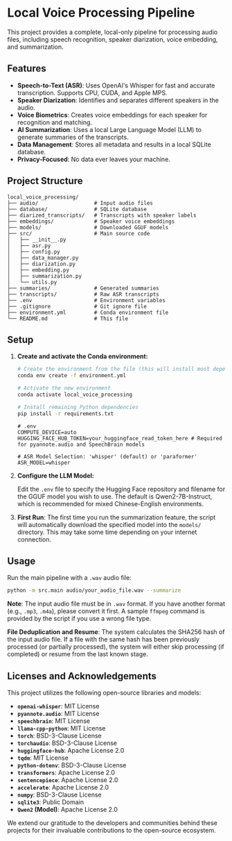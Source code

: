 # Local Voice Processing Pipeline

This project provides a complete, local-only pipeline for processing audio files, including speech recognition, speaker diarization, voice embedding, and summarization.

## Features

- **Speech-to-Text (ASR)**: Uses OpenAI's Whisper for fast and accurate transcription. Supports CPU, CUDA, and Apple MPS.
- **Speaker Diarization**: Identifies and separates different speakers in the audio.
- **Voice Biometrics**: Creates voice embeddings for each speaker for recognition and matching.
- **AI Summarization**: Uses a local Large Language Model (LLM) to generate summaries of the transcripts.
- **Data Management**: Stores all metadata and results in a local SQLite database.
- **Privacy-Focused**: No data ever leaves your machine.

## Project Structure

```
local_voice_processing/
├── audio/                  # Input audio files
├── database/               # SQLite database
├── diarized_transcripts/   # Transcripts with speaker labels
├── embeddings/             # Speaker voice embeddings
├── models/                 # Downloaded GGUF models
├── src/                    # Main source code
│   ├── __init__.py
│   ├── asr.py
│   ├── config.py
│   ├── data_manager.py
│   ├── diarization.py
│   ├── embedding.py
│   ├── summarization.py
│   └── utils.py
├── summaries/              # Generated summaries
├── transcripts/            # Raw ASR transcripts
├── .env                    # Environment variables
├── .gitignore              # Git ignore file
├── environment.yml         # Conda environment file
└── README.md               # This file
```

## Setup

1. **Create and activate the Conda environment:**

   ```bash
   # Create the environment from the file (this will install most dependencies including PyTorch, Torchaudio, etc.)
   conda env create -f environment.yml

   # Activate the new environment
   conda activate local_voice_processing

   # Install remaining Python dependencies
   pip install -r requirements.txt
   ```

   ```dotenv
   # .env
   COMPUTE_DEVICE=auto
   HUGGING_FACE_HUB_TOKEN=your_huggingface_read_token_here # Required for pyannote.audio and SpeechBrain models

   # ASR Model Selection: 'whisper' (default) or 'paraformer'
   ASR_MODEL=whisper
   ```

2. **Configure the LLM Model:**

   Edit the `.env` file to specify the Hugging Face repository and filename for the GGUF model you wish to use. The default is Qwen2-7B-Instruct, which is recommended for mixed Chinese-English environments.


3. **First Run**: The first time you run the summarization feature, the script will automatically download the specified model into the `models/` directory. This may take some time depending on your internet connection.

## Usage

Run the main pipeline with a `.wav` audio file:

```bash
python -m src.main audio/your_audio_file.wav --summarize
```

**Note**: The input audio file must be in `.wav` format. If you have another format (e.g., `.mp3`, `.m4a`), please convert it first. A sample `ffmpeg` command is provided by the script if you use a wrong file type.

**File Deduplication and Resume**: The system calculates the SHA256 hash of the input audio file. If a file with the same hash has been previously processed (or partially processed), the system will either skip processing (if completed) or resume from the last known stage.

## Licenses and Acknowledgements

This project utilizes the following open-source libraries and models:

*   **`openai-whisper`**: MIT License
*   **`pyannote.audio`**: MIT License
*   **`speechbrain`**: MIT License
*   **`llama-cpp-python`**: MIT License
*   **`torch`**: BSD-3-Clause License
*   **`torchaudio`**: BSD-3-Clause License
*   **`huggingface-hub`**: Apache License 2.0
*   **`tqdm`**: MIT License
*   **`python-dotenv`**: BSD-3-Clause License
*   **`transformers`**: Apache License 2.0
*   **`sentencepiece`**: Apache License 2.0
*   **`accelerate`**: Apache License 2.0
*   **`numpy`**: BSD-3-Clause License
*   **`sqlite3`**: Public Domain
*   **`Qwen2` (Model)**: Apache License 2.0

We extend our gratitude to the developers and communities behind these projects for their invaluable contributions to the open-source ecosystem.